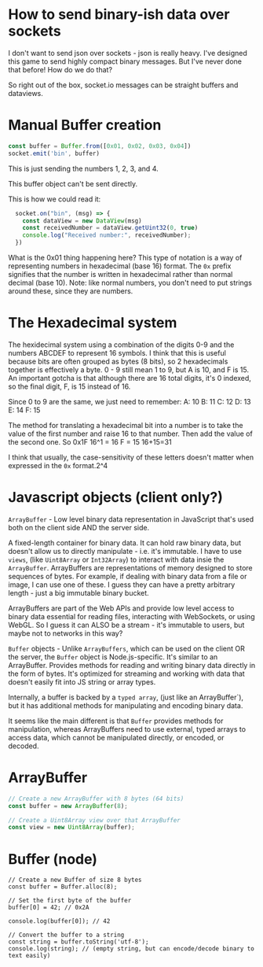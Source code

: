 # How to send binary-ish data over sockets
I don't want to send json over sockets - json is really heavy. I've designed this game to send highly compact binary messages. But I've never done that before! How do we do that?

So right out of the box, socket.io messages can be straight buffers and dataviews.

# Manual Buffer creation
```ts
const buffer = Buffer.from([0x01, 0x02, 0x03, 0x04])
socket.emit('bin', buffer)
```
This is just sending the numbers 1, 2, 3, and 4.

This buffer object can't be sent directly.

This is how we could read it:

```ts
  socket.on("bin", (msg) => {
    const dataView = new DataView(msg)
    const receivedNumber = dataView.getUint32(0, true)
    console.log("Received number:", receivedNumber);
  })
```

What is the 0x01 thing happening here?
This type of notation is a way of representing numbers in hexadecimal (base 16) format. The `0x` prefix signifies that the number is written in hexadecimal rather than normal decimal (base 10). Note: like normal numbers, you don't need to put strings around these, since they are numbers.

# The Hexadecimal system
The hexidecimal system using a combination of the digits 0-9 and the numbers ABCDEF to represent 16 symbols. I think that this is useful because bits are often grouped as bytes (8 bits), so 2 hexadecimals together is effectively a byte. 0 - 9 still mean 1 to 9, but A is 10, and F is 15. An important gotcha is that although there are 16 total digits, it's 0 indexed, so the final digit, F, is 15 instead of 16.

Since 0 to 9 are the same, we just need to remember:
A: 10
B: 11
C: 12
D: 13
E: 14
F: 15

The method for translating a hexadecimal bit into a number is to take the value of the first number and raise 16 to that number. Then add the value of the second one.
So 0x1F
16^1 = 16
F = 15
16+15=31

I think that usually, the case-sensitivity of these letters doesn't matter when expressed in the `0x` format.2^4

# Javascript objects (client only?)

`ArrayBuffer` - Low level binary data representation in JavaScript that's used both on the client side AND the server side.

A fixed-length container for binary data. It can hold raw binary data, but doesn't allow us to directly manipulate - i.e. it's immutable. I have to use `views`, (like `Uint8Array` or `Int32Array`) to interact with data insie the `ArrayBuffer`. ArrayBuffers are representations of memory designed to store sequences of bytes. For example, if dealing with binary data from a file or image, I can use one of these. I guess they can have a pretty arbitrary length - just a big immutable binary bucket.

ArrayBuffers are part of the Web APIs and provide low level access to binary data essential for reading files, interacting with WebSockets, or using WebGL. So I guess it can ALSO be a stream - it's immutable to users, but maybe not to networks in this way?

`Buffer` objects - Unlike `ArrayBuffers`, which can be used on the client OR the server, the `Buffer` object is Node.js-specific. It's similar to an ArrayBuffer. Provides methods for reading and writing binary data directly in the form of bytes. It's optimized for streaming and working with data that doesn't easily fit into JS string or array types.

Internally, a buffer is backed by a `typed array`, (just like an ArrayBuffer`), but it has additional methods for manipulating and encoding binary data.

It seems like the main different is that `Buffer` provides methods for manipulation, whereas ArrayBuffers need to use external, typed arrays to access data, which cannot be manipulated directly, or encoded, or decoded.

# ArrayBuffer
```ts
// Create a new ArrayBuffer with 8 bytes (64 bits)
const buffer = new ArrayBuffer(8);

// Create a Uint8Array view over that ArrayBuffer
const view = new Uint8Array(buffer);
```

# Buffer (node)
```
// Create a new Buffer of size 8 bytes
const buffer = Buffer.alloc(8);

// Set the first byte of the buffer
buffer[0] = 42; // 0x2A

console.log(buffer[0]); // 42

// Convert the buffer to a string
const string = buffer.toString('utf-8');
console.log(string); // (empty string, but can encode/decode binary to text easily)
```